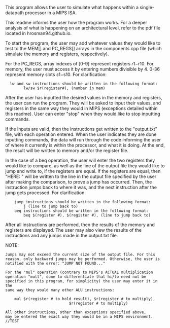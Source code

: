 This program allows the user to simulate what happens within a single-datapath
processor in a MIPS ISA.

This readme informs the user how the program works. For a deeper analysis of 
what is happening on an architectural level, refer to the pdf file located in 
hrosman94.github.io.

To start the program, the user may add whatever values they would
like to test to the MEM[] and PC_REGS[] arrays in the components.cpp file
(which simulate the memory and registers, respectively).

For the PC_REGS, array indexes of [0-9] represent registers $r1-$r10.
For memory, the user must access it by entering numbers divisible by 4.
0-36 represent memory slots $s1-$s10.
    For clarification:

      lw and sw instructions should be written in the following format:
            lw/sw $r(register#), (number in mem)

After the user has inputted the desired values in the memory and registers, the
user can run the program. They will be asked to input their values, and
registers in the same way they would in MIPS (exceptions detailed within this
readme). User can enter "stop" when they would like to stop inputting commands.

If the inputs are valid, then the instructions get written to the "output.txt"
file, with each operation entered. When the user indicates they are done
inputting commands, the data will run through the code informing the user of
where it currently is within the processor, and what it is doing. At the end,
the result will be written to memory and/or the register file.

In the case of a beq operation, the user will enter the two registers
they would like to compare, as well as the line of the output file they would
like to jump and write to, if the registers are equal. If the registers are
equal, then "HERE: " will be written to the line in the output file specified
by the user after making the comparison, to prove a jump has occurred. Then, the
instruction jumps back to where it was, and the next instruction after the
jump gets processed.
    For clarification:

        jump instructions should be written in the following format:
            j (line to jump back to)
        beq instructions should be written in the following format:
            beq $(register #), $(register #), (line to jump back to)

After all instructions are performed, then the results of the memory and
registers are displayed. The user may also view the results of the instructions
and any jumps made in the output.txt file.

NOTE:

    Jumps may not exceed the current size of the output file. For this
    reason, only backward jumps may be performed. Otherwise, the user is
    notified with the error: "JUMP NOT FOUND..."

    For the "mul" operation (contrary to MIPS's ACTUAL multiplication
    operation "mult", done to differentiate that hi/lo need not be 
    specified in this program, for simplicity) the user may enter it in the 
    same way they would many other ALU instructions:

        mul $r(register # to hold result), $r(register # to multiply),
                                $r(register # to multiply)

    All other instructions, other than exceptions specified above,
    may be entered the exact way they would be in a MIPS environment.
    //TEST
